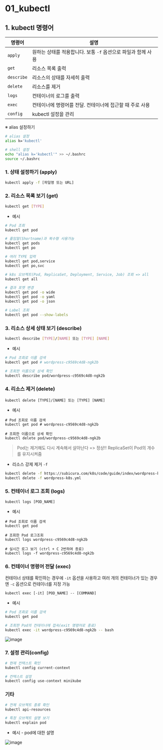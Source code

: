 # 01_kubectl

## 1. kubectl 명령어

| 명령어     | 설명                                                         |
| ---------- | ------------------------------------------------------------ |
| `apply`    | 원하는 상태를 적용합니다. 보통 `-f` 옵션으로 파일과 함께 사용 |
| `get`      | 리소스 목록 출력                                             |
| `describe` | 리소스의 상태를 자세히 출력                                  |
| `delete`   | 리소스를 제거                                                |
| `logs`     | 컨테이너의 로그를 출력                                       |
| `exec`     | 컨테이너에 명령어를 전달. 컨테이너에 접근할 때 주로 사용     |
| `config`   | kubectl 설정을 관리                                          |

※ alias 설정하기

```bash
# alias 설정
alias k='kubectl'

# shell 설정
echo "alias k='kubectl'" >> ~/.bashrc
source ~/.bashrc
```

### 1. 상태 설정하기 (apply)

```bash
kubectl apply -f [파일명 또는 URL]
```

### 2. 리소스 목록 보기 (get)

```bash
kubectl get [TYPE]
```

- 예시

```bash
# Pod 조회
kubectl get pod

# 줄임말(Shortname)과 복수형 사용가능
kubectl get pods
kubectl get po

# 여러 TYPE 입력
kubectl get pod,service
kubectl get po,svc

# k8s 오브젝트(Pod, ReplicaSet, Deployment, Service, Job) 조회 => all
kubectl get all

# 결과 포멧 변경
kubectl get pod -o wide
kubectl get pod -o yaml
kubectl get pod -o json

# Label 조회
kubectl get pod --show-labels
```

### 3. 리소스 상세 상태 보기 (describe)

```bash
kubectl describe [TYPE]/[NAME] 또는 [TYPE] [NAME]
```

- 예시

```bash
# Pod 조회로 이름 검색
kubectl get pod # wordpress-c9569c4d8-ngk2b

# 조회한 이름으로 상세 확인
kubectl describe pod/wordpress-c9569c4d8-ngk2b
```

### 4. 리소스 제거 (delete)

```
kubectl delete [TYPE]/[NAME] 또는 [TYPE] [NAME]
```

- 예시

```
# Pod 조회로 이름 검색
kubectl get pod # wordpress-c9569c4d8-ngk2b

# 조회한 이름으로 상세 확인
kubectl delete pod/wordpress-c9569c4d8-ngk2b
```

> Pod는 제거해도 다시 계속해서 살아난다 => 정상!! ReplicaSet이 Pod의 개수를 유지시켜줌

- 리소스 강제 제거 `-f`

```bash
kubectl delete -f https://subicura.com/k8s/code/guide/index/wordpress-k8s.yml
kubectl delete -f wordpress-k8s.yml
```

### 5. 컨테이너 로그 조회 (logs)

```
kubectl logs [POD_NAME]
```

- 예시

```shell
# Pod 조회로 이름 검색
kubectl get pod

# 조회한 Pod 로그조회
kubectl logs wordpress-c9569c4d8-ngk2b

# 실시간 로그 보기 (ctrl + C 2번하여 종료)
kubectl logs -f wordpress-c9569c4d8-ngk2b
```

### 6. 컨테이너 명령어 전달 (exec)

컨테이너 상태를 확인하는 경우에 `-it` 옵션을 사용하고 여러 개의 컨테이너가 있는 경우엔 `-c` 옵션으로 컨테이너를 지정 가능

```
kubectl exec [-it] [POD_NAME] -- [COMMAND]
```

- 예시

```bash
# Pod 조회로 이름 검색
kubectl get pod

# 조회한 Pod의 컨테이너에 접속(exit 명령어로 종료)
kubectl exec -it wordpress-c9569c4d8-ngk2b -- bash
```

![image](https://user-images.githubusercontent.com/93081720/197320111-2c6e02ef-3f10-4763-8c7a-4c363fb33c14.png)

### 7. 설정 관리(config)

```bash
# 현재 컨텍스트 확인
kubectl config current-context

# 컨텍스트 설정
kubectl config use-context minikube
```

### 기타

```bash
# 전체 오브젝트 종류 확인
kubectl api-resources
```

```bash
# 특정 오브젝트 설명 보기
kubectl explain pod
```

- 예시 - pod에 대한 설명

![image](https://user-images.githubusercontent.com/93081720/197320197-16217fce-a7b5-4ce8-babe-e3495fa618b7.png)

